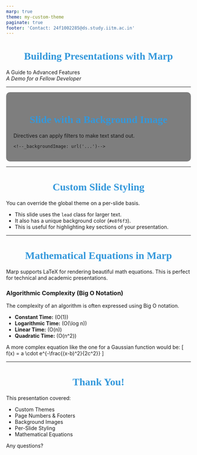 ```yaml
---
marp: true
theme: my-custom-theme
paginate: true
footer: 'Contact: 24f1002285@ds.study.iitm.ac.in'
---
```


<style>
/* Define a custom theme */
:root {
  --color-background: #f0f4f8;
  --color-foreground: #2c3e50;
  --color-highlight: #3498db;
  --font-main: 'Arial', sans-serif;
  --font-heading: 'Georgia', serif;
}

section {
  background-color: var(--color-background);
  color: var(--color-foreground);
  font-family: var(--font-main);
  padding: 40px;
}

h1, h2 {
  font-family: var(--font-heading);
  color: var(--color-highlight);
  text-align: center;
}

blockquote {
  border-left: 5px solid var(--color-highlight);
  padding-left: 20px;
  color: #555;
}
</style>

<!--
This is the title slide.
-->
# **Building Presentations with Marp**
A Guide to Advanced Features
<br>
*A Demo for a Fellow Developer*

---

<!--
This slide uses a background image.
The "blur" and "brightness" filters enhance text readability.
-->
<!--_backgroundImage: url('https://images.unsplash.com/photo-1517694712202-14dd9538aa97?w=800')-->
<!--_color: white-->
<!--_header: '' -->
<!--_footer: '' -->

<div style="background-color: rgba(0, 0, 0, 0.5); padding: 20px; border-radius: 10px;">

# Slide with a Background Image

Directives can apply filters to make text stand out.

`<!--_backgroundImage: url('...')-->`

</div>

---

<!--
This slide demonstrates custom styling using local directives.
The 'lead' class is a built-in Marp style for larger text.
The custom background color overrides the theme for this slide only.
-->
<!--_class: lead-->
<!--_backgroundColor: #e8f6f3-->

# Custom Slide Styling

You can override the global theme on a per-slide basis.

- This slide uses the `lead` class for larger text.
- It also has a unique background color (`#e8f6f3`).
- This is useful for highlighting key sections of your presentation.

---

<!--
This slide demonstrates how to include mathematical equations using LaTeX syntax.
-->
# Mathematical Equations in Marp

Marp supports LaTeX for rendering beautiful math equations. This is perfect for technical and academic presentations.

### Algorithmic Complexity (Big O Notation)

The complexity of an algorithm is often expressed using Big O notation.

- **Constant Time:** \(O(1)\)
- **Logarithmic Time:** \(O(\log n)\)
- **Linear Time:** \(O(n)\)
- **Quadratic Time:** \(O(n^2)\)

A more complex equation like the one for a Gaussian function would be:
\[ f(x) = a \cdot e^{-\frac{(x-b)^2}{2c^2}} \]

---

<!--
This is the final slide.
-->
# Thank You!

This presentation covered:
- Custom Themes
- Page Numbers & Footers
- Background Images
- Per-Slide Styling
- Mathematical Equations

Any questions?
